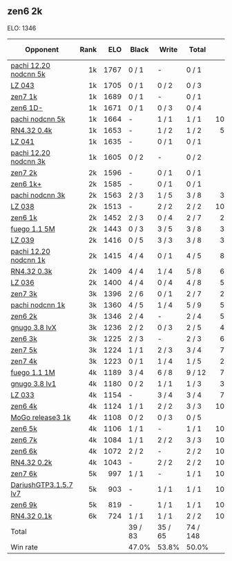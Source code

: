 ## zen6 2k ##

ELO: 1346

Opponent | Rank | ELO | Black | Write | Total | Win rate
---------|-----:|----:|-------|-------|-------|-------:
[pachi 12.20 nodcnn 5k](pachi%2012.20%20nodcnn%205k.md) | 1k | 1767 | 0 / 1 | - | 0 / 1 | 0.0%
[LZ 043](LZ%20043.md) | 1k | 1705 | 0 / 1 | 0 / 2 | 0 / 3 | 0.0%
[zen7 1k](zen7%201k.md) | 1k | 1689 | 0 / 1 | - | 0 / 1 | 0.0%
[zen6 1D-](zen6%201D-.md) | 1k | 1671 | 0 / 1 | 0 / 3 | 0 / 4 | 0.0%
[pachi nodcnn 5k](pachi%20nodcnn%205k.md) | 1k | 1664 | - | 1 / 1 | 1 / 1 | 100.0%
[RN4.32 0.4k](RN4.32%200.4k.md) | 1k | 1653 | - | 1 / 2 | 1 / 2 | 50.0%
[LZ 041](LZ%20041.md) | 1k | 1635 | - | 0 / 1 | 0 / 1 | 0.0%
[pachi 12.20 nodcnn 3k](pachi%2012.20%20nodcnn%203k.md) | 1k | 1605 | 0 / 2 | - | 0 / 2 | 0.0%
[zen7 2k](zen7%202k.md) | 2k | 1596 | - | 0 / 1 | 0 / 1 | 0.0%
[zen6 1k+](zen6%201k+.md) | 2k | 1585 | - | 0 / 1 | 0 / 1 | 0.0%
[pachi nodcnn 3k](pachi%20nodcnn%203k.md) | 2k | 1563 | 2 / 3 | 1 / 5 | 3 / 8 | 37.5%
[LZ 038](LZ%20038.md) | 2k | 1513 | - | 2 / 2 | 2 / 2 | 100.0%
[zen6 1k](zen6%201k.md) | 2k | 1452 | 2 / 3 | 0 / 4 | 2 / 7 | 28.6%
[fuego 1.1 5M](fuego%201.1%205M.md) | 2k | 1443 | 0 / 3 | 3 / 5 | 3 / 8 | 37.5%
[LZ 039](LZ%20039.md) | 2k | 1416 | 0 / 5 | 3 / 3 | 3 / 8 | 37.5%
[pachi 12.20 nodcnn 1k](pachi%2012.20%20nodcnn%201k.md) | 2k | 1415 | 4 / 4 | 0 / 1 | 4 / 5 | 80.0%
[RN4.32 0.3k](RN4.32%200.3k.md) | 2k | 1409 | 4 / 4 | 1 / 4 | 5 / 8 | 62.5%
[LZ 036](LZ%20036.md) | 2k | 1400 | 4 / 4 | 0 / 4 | 4 / 8 | 50.0%
[zen7 3k](zen7%203k.md) | 3k | 1396 | 2 / 6 | 0 / 1 | 2 / 7 | 28.6%
[pachi nodcnn 1k](pachi%20nodcnn%201k.md) | 3k | 1360 | 4 / 5 | 1 / 4 | 5 / 9 | 55.6%
[zen6 2k](zen6%202k.md) | 3k | 1346 | 2 / 4 | - | 2 / 4 | 50.0%
[gnugo 3.8 lvX](gnugo%203.8%20lvX.md) | 3k | 1236 | 2 / 2 | 0 / 3 | 2 / 5 | 40.0%
[zen6 3k](zen6%203k.md) | 3k | 1225 | 2 / 3 | - | 2 / 3 | 66.7%
[zen7 5k](zen7%205k.md) | 3k | 1224 | 1 / 1 | 2 / 3 | 3 / 4 | 75.0%
[zen7 4k](zen7%204k.md) | 3k | 1223 | 0 / 1 | 1 / 4 | 1 / 5 | 20.0%
[fuego 1.1 1M](fuego%201.1%201M.md) | 4k | 1189 | 3 / 4 | 6 / 8 | 9 / 12 | 75.0%
[gnugo 3.8 lv1](gnugo%203.8%20lv1.md) | 4k | 1180 | 0 / 2 | 1 / 1 | 1 / 3 | 33.3%
[LZ 033](LZ%20033.md) | 4k | 1154 | - | 3 / 4 | 3 / 4 | 75.0%
[zen6 4k](zen6%204k.md) | 4k | 1124 | 1 / 1 | 2 / 2 | 3 / 3 | 100.0%
[MoGo release3 1k](MoGo%20release3%201k.md) | 4k | 1108 | 0 / 2 | 0 / 3 | 0 / 5 | 0.0%
[zen6 5k](zen6%205k.md) | 4k | 1106 | 1 / 1 | - | 1 / 1 | 100.0%
[zen6 7k](zen6%207k.md) | 4k | 1084 | 1 / 1 | 2 / 2 | 3 / 3 | 100.0%
[zen6 6k](zen6%206k.md) | 4k | 1072 | 2 / 2 | - | 2 / 2 | 100.0%
[RN4.32 0.2k](RN4.32%200.2k.md) | 4k | 1043 | - | 2 / 2 | 2 / 2 | 100.0%
[zen7 6k](zen7%206k.md) | 5k | 997 | 1 / 1 | - | 1 / 1 | 100.0%
[DariushGTP3.1.5.7 lv7](DariushGTP3.1.5.7%20lv7.md) | 5k | 903 | - | 1 / 1 | 1 / 1 | 100.0%
[zen6 9k](zen6%209k.md) | 5k | 819 | - | 1 / 1 | 1 / 1 | 100.0%
[RN4.32 0.1k](RN4.32%200.1k.md) | 6k | 724 | 1 / 1 | 1 / 1 | 2 / 2 | 100.0%
Total | | | 39 / 83 | 35 / 65 | 74 / 148 | 
Win rate| | | 47.0% | 53.8% | 50.0% | 

